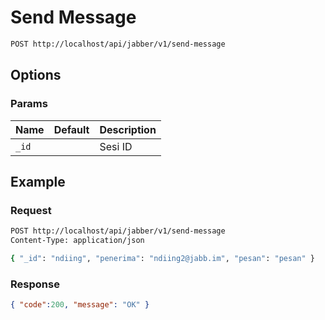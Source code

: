 # Send Message

<!--
@category Endpoint
-->

```bash
POST http://localhost/api/jabber/v1/send-message
```

## Options

### Params

Name | Default | Description
--- | --- | ---
`_id` |  | Sesi ID

## Example

### Request

```bash
POST http://localhost/api/jabber/v1/send-message
Content-Type: application/json

{ "_id": "ndiing", "penerima": "ndiing2@jabb.im", "pesan": "pesan" }
```

### Response

```json
{ "code":200, "message": "OK" }
```